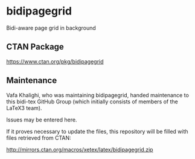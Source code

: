 # bidipagegrid
Bidi-aware page grid in background

## CTAN Package
 https://www.ctan.org/pkg/bidipagegrid



## Maintenance
Vafa Khalighi, who was maintaining bidipagegrid, handed maintenance to this bidi-tex
GitHub Group (which initially consists of members of the LaTeX3 team).

Issues may be entered here.

If it proves necessary to update the files, this repository will
be filled with files retrieved from CTAN:

http://mirrors.ctan.org/macros/xetex/latex/bidipagegrid.zip


